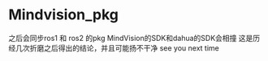 # Mindvision_pkg
之后会同步ros1 和 ros2 的pkg 
MindVision的SDK和dahua的SDK会相撞
这是历经几次折磨之后得出的结论，并且可能扬不干净
see you next time
